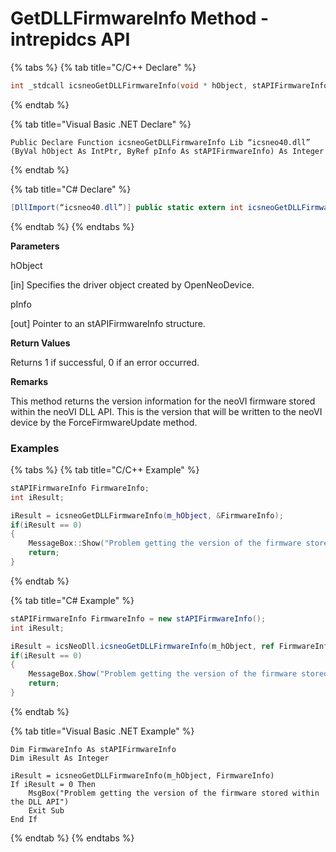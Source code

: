 # GetDLLFirmwareInfo Method - intrepidcs API

{% tabs %}
{% tab title="C/C++ Declare" %}
```cpp
int _stdcall icsneoGetDLLFirmwareInfo(void * hObject, stAPIFirmwareInfo *pInfo);
```
{% endtab %}

{% tab title="Visual Basic .NET Declare" %}
```vbnet
Public Declare Function icsneoGetDLLFirmwareInfo Lib “icsneo40.dll” (ByVal hObject As IntPtr, ByRef pInfo As stAPIFirmwareInfo) As Integer
```
{% endtab %}

{% tab title="C# Declare" %}
```csharp
[DllImport(“icsneo40.dll”)] public static extern int icsneoGetDLLFirmwareInfo(IntPtr hObject, ref stAPIFirmwareInfo pInfo);
```
{% endtab %}
{% endtabs %}

**Parameters**

hObject

\[in] Specifies the driver object created by OpenNeoDevice.

pInfo

\[out] Pointer to an stAPIFirmwareInfo structure.

**Return Values**

Returns 1 if successful, 0 if an error occurred.

**Remarks**

This method returns the version information for the neoVI firmware stored within the neoVI DLL API. This is the version that will be written to the neoVI device by the ForceFirmwareUpdate method.

### Examples

{% tabs %}
{% tab title="C/C++ Example" %}
```cpp
stAPIFirmwareInfo FirmwareInfo;
int iResult;

iResult = icsneoGetDLLFirmwareInfo(m_hObject, &FirmwareInfo);
if(iResult == 0)
{
    MessageBox::Show("Problem getting the version of the firmware stored within the DLL API");
    return;
}
```
{% endtab %}

{% tab title="C# Example" %}
```csharp
stAPIFirmwareInfo FirmwareInfo = new stAPIFirmwareInfo();
int iResult;

iResult = icsNeoDll.icsneoGetDLLFirmwareInfo(m_hObject, ref FirmwareInfo);
if(iResult == 0)
{
    MessageBox.Show("Problem getting the version of the firmware stored within the DLL API");
    return;
}
```
{% endtab %}

{% tab title="Visual Basic .NET Example" %}
```vbnet
Dim FirmwareInfo As stAPIFirmwareInfo
Dim iResult As Integer

iResult = icsneoGetDLLFirmwareInfo(m_hObject, FirmwareInfo)
If iResult = 0 Then
    MsgBox("Problem getting the version of the firmware stored within the DLL API")
    Exit Sub
End If
```
{% endtab %}
{% endtabs %}
